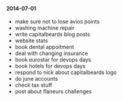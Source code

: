 #### 2014-07-01 ###

- make sure not to lose avios points
- washing machine repair
- write capitalbeards blog posts
- website stats
- book dental appoitment
- deal with changing insurance
- book eurostar for devops days
- book hotels for devops days
- respond to nick about capitalbeards logo
- do june accounts
- check tax stuff
- post about flaneurs challenges
